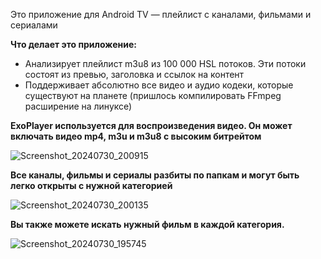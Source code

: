 Это приложение для Android TV — плейлист с каналами, фильмами и сериалами

**Что делает это приложение:**
- Анализирует плейлист m3u8 из 100 000 HSL потоков. Эти потоки состоят из превью, заголовка и ссылок на контент
- Поддерживает абсолютно все видео и аудио кодеки, которые существуют на планете (пришлось компилировать FFmpeg расширение на линуксе)

**ExoPlayer используется для воспроизведения видео. Он может включать видео mp4, m3u и m3u8 с высоким битрейтом**

![Screenshot_20240730_200915](https://github.com/user-attachments/assets/660fcae5-fb64-4ab6-993a-8731c17de3a6)

**Все каналы, фильмы и сериалы разбиты по папкам и могут быть легко открыты с нужной категорией**

![Screenshot_20240730_200135](https://github.com/user-attachments/assets/c177cb3a-0207-4467-946c-433886267a36)

**Вы также можете искать нужный фильм в каждой категория.**

![Screenshot_20240730_195745](https://github.com/user-attachments/assets/e5dfdc9b-1f6b-4215-aa9a-1c33037aba66)
